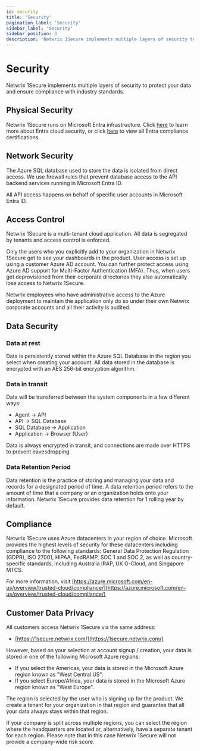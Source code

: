 ```yaml
---
id: security
title: 'Security'
pagination_label: 'Security'
sidebar_label: 'Security'
sidebar_position: 3
description: 'Netwrix 1Secure implements multiple layers of security to protect your data and ensure compliance with industry standards.'
---
```


# Security

Netwrix 1Secure implements multiple layers of security to protect your data and ensure compliance with industry standards.

## Physical Security

Netwrix 1Secure runs on Microsoft Entra infrastructure. Click
[here](https://azure.microsoft.com/en-us/overview/trusted-cloud/) to learn more about Entra cloud
security, or click [here](https://azure.microsoft.com/en-us/overview/trusted-cloud/compliance/) to
view all Entra compliance certifications.

## Network Security

The Azure SQL database used to store the data is isolated from direct access. We use firewall rules
that prevent database access to the API backend services running in Microsoft Entra ID.

All API access happens on behalf of specific user accounts in Microsoft Entra ID.

## Access Control

Netwrix 1Secure is a multi-tenant cloud application. All data is segregated by tenants and access
control is enforced.

Only the users who you explicitly add to your organization in Netwrix 1Secure get to see your
dashboards in the product. User access is set up using a customer Azure AD account. You can further
protect access using Azure AD support for Multi-Factor Authentication (MFA). Thus, when users get
deprovisioned from their corporate directories they also automatically lose access to Netwrix
1Secure.

Netwrix employees who have administrative access to the Azure deployment to maintain the application
only do so under their own Netwrix corporate accounts and all their activity is audited.

## Data Security

### Data at rest

Data is persistently stored within the Azure SQL Database in the region you select when creating
your account. All data stored in the database is encrypted with an AES 256-bit encryption algorithm.

### Data in transit

Data will be transferred between the system components in a few different ways:

- Agent -> API
- API -> SQL Database
- SQL Database -> Application
- Application -> Browser (User)

Data is always encrypted in transit, and connections are made over HTTPS to prevent eavesdropping.

### Data Retention Period

Data retention is the practice of storing and managing your data and records for a designated period
of time. A data retention period refers to the amount of time that a company or an organization
holds onto your information. Netwrix 1Secure provides data retention for 1 rolling year by default.

## Compliance

Netwrix 1Secure uses Azure datacenters in your region of choice. Microsoft provides the highest
levels of security for these datacenters including compliance to the following standards: General
Data Protection Regulation (GDPR), ISO 27001, HIPAA, FedRAMP, SOC 1 and SOC 2, as well as
country-specific standards, including Australia IRAP, UK G-Cloud, and Singapore MTCS.

For more information, visit
[https://azure.microsoft.com/en-us/overview/trusted-cloud/compliance/](https://azure.microsoft.com/en-us/overview/trusted-cloud/compliance/)

## Customer Data Privacy

All customers access Netwrix 1Secure via the same address:

- [https://1secure.netwrix.com/](https://1secure.netwrix.com/)

However, based on your selection at account signup / creation, your data is stored in one of the
following Microsoft Azure regions:

- If you select the Americas, your data is stored in the Microsoft Azure region known as "West
  Central US".
- If you select Europe/Africa, your data is stored in the Microsoft Azure region known as "West
  Europe".

The region is selected by the user who is signing up for the product. We create a tenant for your
organization in that region and guarantee that all your data always stays within that region.

If your company is split across multiple regions, you can select the region where the headquarters
are located or, alternatively, have a separate tenant for each region. Please note that in this case
Netwrix 1Secure will not provide a company-wide risk score.
